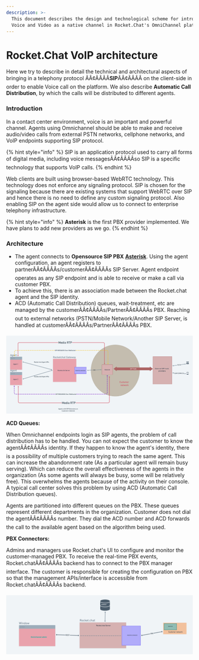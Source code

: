 ```yaml
---
description: >-
  This document describes the design and technological scheme for introducing
  Voice and Video as a native channel in Rocket.Chat's OmniChannel platform.
---
```


# Rocket.Chat VoIP architecture

Here we try to describe in detail the technical and architectural aspects of bringing in a telephony protocol ÃÂ¢ÃÂÃÂ**SIP**ÃÂ¢ÃÂÃÂ on the client-side in order to enable Voice call on the platform. We also describe **Automatic Call Distribution**, by which the calls will be distributed to different agents.

### Introduction

In a contact center environment, voice is an important and powerful channel. Agents using Omnichannel should be able to make and receive audio/video calls from external PSTN networks, cellphone networks, and VoIP endpoints supporting SIP protocol.

{% hint style="info" %}
SIP is an application protocol used to carry all forms of digital media, including voice messagesÃÂ¢ÃÂÃÂso SIP is a specific technology that supports VoIP calls.
{% endhint %}

Web clients are built using browser-based WebRTC technology. This technology does not enforce any signaling protocol. SIP is chosen for the signaling because there are existing systems that support WebRTC over SIP and hence there is no need to define any custom signaling protocol. Also enabling SIP on the agent side would allow us to connect to enterprise telephony infrastructure.

{% hint style="info" %}
**Asterisk** is the first PBX provider implemented. We have plans to add new providers as we go.
{% endhint %}

### Architecture

* The agent connects to **Opensource SIP PBX** [**Asterisk**](https://www.asterisk.org). Using the agent configuration, an agent registers to partnerÃÂ¢ÃÂÃÂs/customerÃÂ¢ÃÂÃÂs SIP Server. Agent endpoint operates as any SIP endpoint and is able to receive or make a call via customer PBX.
* To achieve this, there is an association made between the Rocket.chat agent and the SIP identity.
* ACD (Automatic Call Distribution) queues, wait-treatment, etc are managed by the customerÃÂ¢ÃÂÃÂs/PartnerÃÂ¢ÃÂÃÂs PBX. Reaching out to external networks (PSTN/Mobile Network/Another SIP Server, is handled at customerÃÂ¢ÃÂÃÂs/PartnerÃÂ¢ÃÂÃÂs PBX.

![VoIP Architecture](<../../../.gitbook/assets/image (678) (1) (1).png>)

**ACD Queues:**

When Omnichannel endpoints login as SIP agents, the problem of call distribution has to be handled. You can not expect the customer to know the agentÃÂ¢ÃÂÃÂs identity. If they happen to know the agent's identity, there is a possibility of multiple customers trying to reach the same agent. This can increase the abandonment rate (As a particular agent will remain busy serving). Which can reduce the overall effectiveness of the agents in the organization (As some agents will always be busy, some will be relatively free). This overwhelms the agents because of the activity on their console. A typical call center solves this problem by using ACD (Automatic Call Distribution queues).

Agents are partitioned into different queues on the PBX. These queues represent different departments in the organization. Customer does not dial the agentÃÂ¢ÃÂÃÂs number. They dial the ACD number and ACD forwards the call to the available agent based on the algorithm being used.

**PBX Connectors:**

Admins and managers use Rocket.chat's UI to configure and monitor the customer-managed PBX. To receive the real-time PBX events, Rocket.chatÃÂ¢ÃÂÃÂs backend has to connect to the PBX manager interface. The customer is responsible for creating the configuration on PBX so that the management APIs/interface is accessible from Rocket.chatÃÂ¢ÃÂÃÂs backend.

![Connector Architecture](<../../../.gitbook/assets/image (644) (1) (1).png>)
